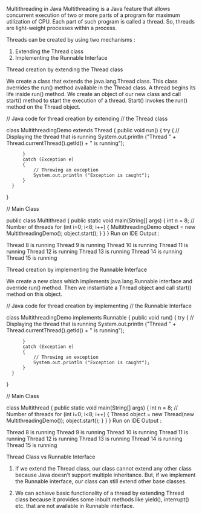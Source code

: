Multithreading in Java
Multithreading is a Java feature that allows concurrent execution of two or more parts of a program for maximum utilization of CPU. Each part of such program is called a thread. So, threads are light-weight processes within a process.

Threads can be created by using two mechanisms :
1. Extending the Thread class
2. Implementing the Runnable Interface

 
Thread creation by extending the Thread class

We create a class that extends the java.lang.Thread class. This class overrides the run() method available in the Thread class. A thread begins its life inside run() method. We create an object of our new class and call start() method to start the execution of a thread. Start() invokes the run() method on the Thread object.

 

// Java code for thread creation by extending
// the Thread class
  
  
  class MultithreadingDemo extends Thread
  {
      public void run()
      {
          try
          {
              // Displaying the thread that is running
              System.out.println ("Thread " +
                    Thread.currentThread().getId() +
                    " is running");

          }
          catch (Exception e)
          {
              // Throwing an exception
              System.out.println ("Exception is caught");
          }
      }
  }

  // Main Class
  
  
  public class Multithread
  {
      public static void main(String[] args)
      {
          int n = 8; // Number of threads
          for (int i=0; i<8; i++)
          {
              MultithreadingDemo object = new MultithreadingDemo();
              object.start();
          }
      }
  }
Run on IDE
Output :

Thread 8 is running
Thread 9 is running
Thread 10 is running
Thread 11 is running
Thread 12 is running
Thread 13 is running
Thread 14 is running
Thread 15 is running
 
Thread creation by implementing the Runnable Interface

We create a new class which implements java.lang.Runnable interface and override run() method. Then we instantiate a Thread object and call start() method on this object.

// Java code for thread creation by implementing
// the Runnable Interface
  
  
  class MultithreadingDemo implements Runnable
  {
      public void run()
      {
          try
          {
              // Displaying the thread that is running
              System.out.println ("Thread " +
                                  Thread.currentThread().getId() +
                                  " is running");

          }
          catch (Exception e)
          {
              // Throwing an exception
              System.out.println ("Exception is caught");
          }
      }
  }

  // Main Class
  
  
  class Multithread
  {
      public static void main(String[] args)
      {
          int n = 8; // Number of threads
          for (int i=0; i<8; i++)
          {
              Thread object = new Thread(new MultithreadingDemo());
              object.start();
          }
      }
  }
Run on IDE
Output :

Thread 8 is running
Thread 9 is running
Thread 10 is running
Thread 11 is running
Thread 12 is running
Thread 13 is running
Thread 14 is running
Thread 15 is running
 

Thread Class vs Runnable Interface

1. If we extend the Thread class, our class cannot extend any other class because Java doesn’t support multiple inheritance. But, if we implement the Runnable interface, our class can still extend other base classes.

2. We can achieve basic functionality of a thread by extending Thread class because it provides some inbuilt methods like yield(), interrupt() etc. that are not available in Runnable interface.
